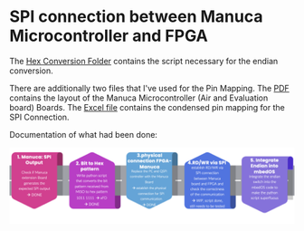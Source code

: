 # SPI connection between Manuca Microcontroller and FPGA

The [Hex Conversion Folder](pythonScript-hexConversion) contains the script necessary for the endian conversion.

There are additionally two files that I've used for the Pin Mapping. The [PDF](MA_Evaluation_Board.pdf) contains the layout of the Manuca Microcontroller (Air and Evaluation board) Boards. The [Excel file](PinMapping.xlsx) contains the condensed pin mapping for the SPI Connection.

Documentation of what had been done:

![Roadmap](https://github.com/melina2200/Research-Internship-NUS/blob/main/SPI-Connection-Manuca-FPGA/img/roadmap.png?raw=true)


